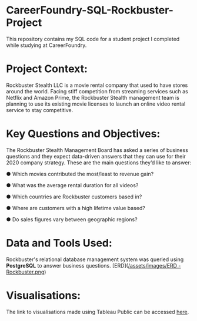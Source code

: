 # CareerFoundry-SQL-Rockbuster-Project
This repository contains my SQL code for a student project I completed while studying at CareerFoundry.

# Project Context:
Rockbuster Stealth LLC is a movie rental company that used to have stores around the world. Facing stiff competition from streaming services such as Netflix and Amazon Prime, the Rockbuster Stealth management team is planning to use its existing movie licenses to launch an online video rental service to stay competitive.

# Key Questions and Objectives:
The Rockbuster Stealth Management Board has asked a series of business questions and they expect data-driven answers that they can use for their 2020 company strategy. These are the main questions they’d like to answer:

● Which movies contributed the most/least to revenue gain?

● What was the average rental duration for all videos?

● Which countries are Rockbuster customers based in?

● Where are customers with a high lifetime value based?

● Do sales figures vary between geographic regions?

# Data and Tools Used:
Rockbuster's relational database management system was queried using **PostgreSQL** to answer business questions. [ERD]([/assets/images/ERD - Rockbuster.png](https://github.com/Kyle-Stanford1612/CareerFoundry-SQL-Rockbuster-Project/raw/main/ERD%20-%20Rockbuster.png?raw=true))

# Visualisations:
The link to visualisations made using Tableau Public can be accessed [here](https://public.tableau.com/views/Exercise3_10-RockbusterStealthLLCCharts/RockbusterVisualisations?:language=en-US&:sid=&:display_count=n&:origin=viz_share_link).
